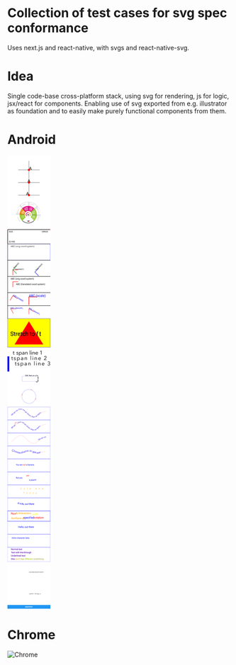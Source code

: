 # Collection of test cases for svg spec conformance

Uses next.js and react-native, with svgs and react-native-svg.

# Idea
Single code-base cross-platform stack, using svg for rendering, js for logic, jsx/react for components. Enabling use of svg exported from e.g. illustrator as foundation and to easily make purely functional components from them.

# Android
![Android](./fullandroid.png "Android")

# Chrome
![Chrome](./chrome_win_full_desktop.png "Chrome")

